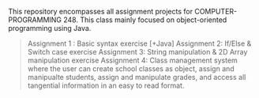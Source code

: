 This repository encompasses all assignment projects for COMPUTER-PROGRAMMING 248. This class mainly focused on object-oriented programming using Java.

> Assignment 1 : Basic syntax exercise [+Java]
> Assignment 2: If/Else & Switch case exercise
> Assignment 3: String manipulation & 2D Array manipulation exercise
> Assignment 4: Class management system where the user can create school classes as object, assign and manipualte students, assign and manipulate grades, and access all tangential information in an easy to read format.
